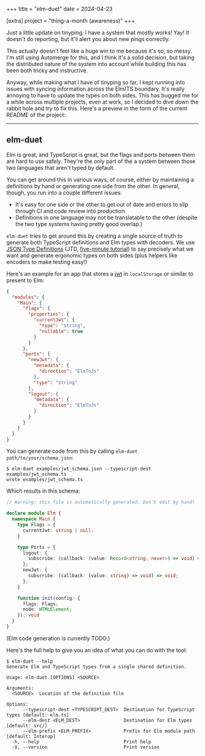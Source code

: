 +++
title = "elm-duet"
date = 2024-04-23

[extra]
project = "thing-a-month (awareness)"
+++

Just a little update on tinyping: I have a system that mostly works! Yay! It doesn't do reporting, but it'll alert you about new pings correctly.

This actually doesn't feel like a huge win to me because it's so, so messy. I'm still using Automerge for this, and I think it's a solid decision, but taking the distributed nature of the system into account while building this has been both tricky and instructive.

<!-- more -->

Anyway, while making what I have of tinyping so far, I kept running into issues with syncing information across the Elm/TS boundary. It's really annoying to have to update the types on both sides. This has bugged me for a while across multiple projects, even at work, so I decided to dive down the rabbit hole and try to fix this. Here's a preview in the form of the current README of the project:

---

## elm-duet

Elm is great, and TypeScript is great, but the flags and ports between them are hard to use safely.
They're the only part of the a system between those two languages that aren't typed by default.

You can get around this in various ways, of course, either by maintaining a definitions by hand or generating one side from the other.
In general, though, you run into a couple different issues:

- It's easy for one side or the other to get out of date and errors to slip through CI and code review into production.
- Definitions in one language may not be translatable to the other (despite the two type systems having pretty good overlap.)

`elm-duet` tries to get around this by creating a single source of truth to generate both TypeScript definitions and Elm types with decoders.
We use [JSON Type Definitions](https://jsontypedef.com/) (JTD, [five-minute tutorial](https://jsontypedef.com/docs/jtd-in-5-minutes/)) to say precisely what we want and generate ergonomic types on both sides (plus helpers like encoders to make testing easy!)

Here's an example for an app that stores a [jwt](https://jwt.io/) in `localStorage` or similar to present to Elm:

```json
{
  "modules": {
    "Main": {
      "flags": {
        "properties": {
          "currentJwt": {
            "type": "string",
            "nullable": true
          }
        }
      },
      "ports": {
        "newJwt": {
          "metadata": {
            "direction": "ElmToJs"
          },
          "type": "string"
        },
        "logout": {
          "metadata": {
            "direction": "ElmToJs"
          }
        }
      }
    }
  }
}

```

You can generate code from this by calling `elm-duet path/to/your/schema.json`:

```
$ elm-duet examples/jwt_schema.json --typescript-dest examples/jwt_schema.ts
wrote examples/jwt_schema.ts
```

Which results in this schema:

```typescript
// Warning: this file is automatically generated. Don't edit by hand!

declare module Elm {
  namespace Main {
    type Flags = {
      currentJwt: string | null;
    }

    type Ports = {
      logout: {
        subscribe: (callback: (value: Record<string, never>) => void) => void;
      };
      newJwt: {
        subscribe: (callback: (value: string) => void) => void;
      };
    }

    function init(config: {
      flags: Flags;
      node: HTMLElement;
    }): void
  }
}
```

(Elm code generation is currently TODO.)

Here's the full help to give you an idea of what you can do with the tool:

```
$ elm-duet --help
Generate Elm and TypeScript types from a single shared definition.

Usage: elm-duet [OPTIONS] <SOURCE>

Arguments:
  <SOURCE>  Location of the definition file

Options:
      --typescript-dest <TYPESCRIPT_DEST>  Destination for TypeScript types [default: elm.ts]
      --elm-dest <ELM_DEST>                Destination for Elm types [default: src/]
      --elm-prefix <ELM_PREFIX>            Prefix for Elm module path [default: Interop]
  -h, --help                               Print help
  -V, --version                            Print version

```
